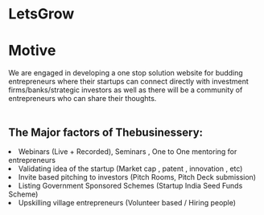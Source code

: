 # LetsGrow

<H1>Motive</H1>
We are engaged in developing a one stop solution website for budding entrepreneurs where their startups can connect directly with investment firms/banks/strategic investors as well as there will be a community of entrepreneurs who can share their thoughts. </br>
</br>

<H2>The Major factors of Thebusinessery:</H2>
<li>Webinars (Live + Recorded), Seminars , One to One mentoring for entrepreneurs</li>
<li>Validating idea of the startup (Market cap , patent , innovation , etc)</li>
<li>Invite based pitching to investors (Pitch Rooms, Pitch Deck submission)</li>
<li>Listing Government Sponsored Schemes (Startup India Seed Funds Scheme)</li>
<li>Upskilling village entrepreneurs (Volunteer based / Hiring people)</li>
